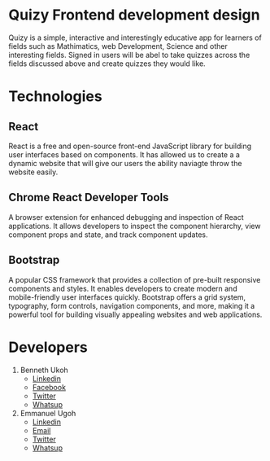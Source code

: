 # Quizy Frontend development design

Quizy is a simple, interactive and interestingly educative app for learners of fields such as Mathimatics, web Development, Science and other interesting fields. Signed in users will be abel to take quizzes across the fields discussed above and create quizzes they would like.

# Technologies

## React

React is a free and open-source front-end JavaScript library for building user interfaces based on components. It has allowed us to create a a dynamic website that will give our users the ability naviagte throw the website easily.

## Chrome React Developer Tools

A browser extension for enhanced debugging and inspection of React applications. It allows developers to inspect the component hierarchy, view component props and state, and track component updates.

## Bootstrap

A popular CSS framework that provides a collection of pre-built responsive components and styles. It enables developers to create modern and mobile-friendly user interfaces quickly. Bootstrap offers a grid system, typography, form controls, navigation components, and more, making it a powerful tool for building visually appealing websites and web applications.

# Developers

1. Benneth Ukoh
   - [Linkedin](https://www.linkedin.com/in/ukohbennet/)
   - [Facebook](https://web.facebook.com/Ukoh.Bennet/)
   - [Twitter](https://www.linkedin.com/in/ukohbennet/)
   - [Whatsup](https://wa.me/+2347036960106)
1. Emmanuel Ugoh
   - [Linkedin](https://www.linkedin.com/in/akinola-samson-438458124)
   - [Email](mailto:emmajoel6456@gmail.com)
   - [Twitter](https://twitter.com/_iammanny_)
   - [Whatsup](https://wa.me/+2348139536456)
